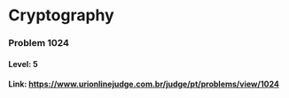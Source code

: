 # Cryptography
### Problem 1024
#### Level: 5
#### Link: https://www.urionlinejudge.com.br/judge/pt/problems/view/1024
